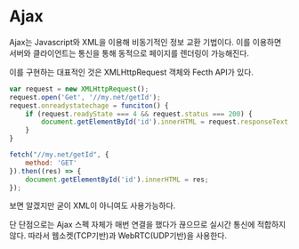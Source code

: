 # Ajax

Ajax는 Javascript와 XML을 이용해 비동기적인 정보 교환 기법이다.
이를 이용하면 서버와 클라이언트는 통신을 통해 동적으로 페이지를 렌더링이 가능해진다.

이를 구현하는 대표적인 것은 XMLHttpRequest 객체와 Fecth API가 있다.

```javascript
var request = new XMLHttpRequest();
request.open('Get', '//my.net/getId');
request.onreadystatechage = funciton() {
    if (request.readyState === 4 && request.status === 200) {
        document.getElementById('id').innerHTML = request.responseText;
    }
}
```



```javascript
fetch("//my.net/getId", {
    method: 'GET'
}).then((res) => {
    document.getElementById('id').innerHTML = res;
});
```



보면 알겠지만 굳이 XML이 아니여도 사용가능하다.



단 단점으로는 Ajax 스펙 자체가 매번 연결을 했다가 끊으므로 실시간 통신에 적합하지 않다. 따라서 웹소켓(TCP기반)과 WebRTC(UDP기반)을 사용한다.